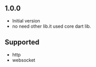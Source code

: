 ## 1.0.0

- Initial version
- no need other lib.it used core dart lib.

## Supported
- http
- websocket